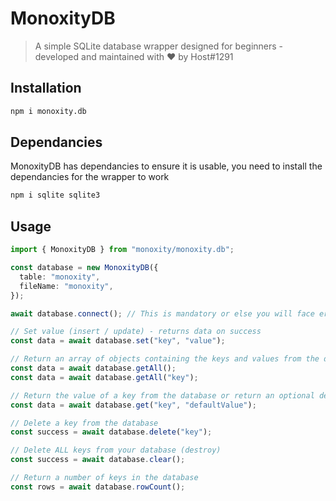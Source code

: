 # MonoxityDB

> A simple SQLite database wrapper designed for beginners - developed and maintained with ♥ by Host#1291

## Installation

```bash
npm i monoxity.db
```

## Dependancies

MonoxityDB has dependancies to ensure it is usable, you need to install the dependancies for the wrapper to work

```bash
npm i sqlite sqlite3
```

## Usage

```typescript
import { MonoxityDB } from "monoxity/monoxity.db";

const database = new MonoxityDB({
  table: "monoxity",
  fileName: "monoxity",
});

await database.connect(); // This is mandatory or else you will face errors

// Set value (insert / update) - returns data on success
const data = await database.set("key", "value");

// Return an array of objects containing the keys and values from the database
const data = await database.getAll();
const data = await database.getAll("key");

// Return the value of a key from the database or return an optional default value
const data = await database.get("key", "defaultValue");

// Delete a key from the database
const success = await database.delete("key");

// Delete ALL keys from your database (destroy)
const success = await database.clear();

// Return a number of keys in the database
const rows = await database.rowCount();
```
